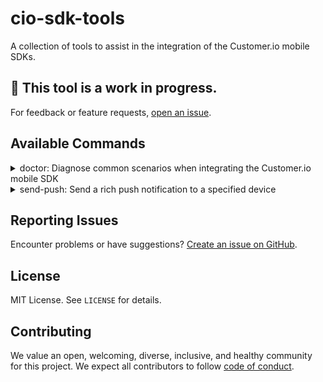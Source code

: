 # cio-sdk-tools

A collection of tools to assist in the integration of the Customer.io mobile SDKs.

## 🚧 This tool is a work in progress. 
For feedback or feature requests, [open an issue](https://github.com/customerio/cio-sdk-tools/issues/new).

## Available Commands
<details>
      <summary>doctor: Diagnose common scenarios when integrating the Customer.io mobile SDK</summary>

   > **Warning**
   >
   > The tool aims to diagnose common scenarios when integrating the Customer.io mobile SDK in your mobile app.
   > Keep in mind that advanced or custom implementations might require manual troubleshooting.
   >
   > The tool caters to React Native, Flutter, and iOS Native applications. If you're using a different framework, you can still use the tool to diagnose your iOS Native integration.
   >
   > The tool currently recognizes:
   > - **Cocoapods**
   >
   > (Note: Swift Package Manager (SPM) is not supported at this time.)

   ## What It Does
   The tool assists in diagnosing and troubleshooting the Customer.io mobile SDK installations. It examines:

   1. **Project Setup**: Recognizing your mobile framework, such as React Native.
   2. **SDK Initialization**: Verification of the SDK's initiation within key project files based on our setup guide recommendations.
   3. **Push Notification Setup**:
      - Validation of the presence and correct embedding of Notification Service Extensions.
      - Verification of deployment target versions to ensure compatibility with the CIO SDK.
      - Examination of `AppDelegate` to ensure correct metrics tracking for push notifications.
      - Checking entitlements for push notification capabilities and potential conflicts.
   4. **Dependencies**:
      - Validation against any conflicting libraries in `package.json` and `Podfile` for now.
      - Consolidates and displays versions of key integrations like the Customer.io SDK in various configuration files.

   ### Learn More

   | Section                 | iOS                                                                                   | React Native                                                                                   | Flutter                                                                                   |
   |-------------------------|---------------------------------------------------------------------------------------|------------------------------------------------------------------------------------------------|-------------------------------------------------------------------------------------------|
   | SDK Initialization      | [Read More](https://www.customer.io/docs/sdk/ios/getting-started/#initialize-the-sdk) | [Read More](https://www.customer.io/docs/sdk/react-native/getting-started/#initialize-the-sdk) | [Read More](https://www.customer.io/docs/sdk/flutter/getting-started/#initialize-the-sdk) |
   | Push Notification Setup | [Read More](https://www.customer.io/docs/sdk/ios/push/#rich-push)                     | [Read More](https://www.customer.io/docs/sdk/react-native/push-notifications/push/)            | [Read More](https://www.customer.io/docs/sdk/flutter/push-notifications/push/)            |


   ## Usage

   ### Doctor Command
   To run the diagnostic tool:

   ```bash
   npx cio-sdk-tools@latest doctor
   ```

   **Example**:

   Export Logs to Your Preferred Location:
   ```bash
   npx cio-sdk-tools doctor@latest /path/to/project --report diagnostics_report.txt
   ```
   View Additional Options:
   ```bash
   npx cio-sdk-tools@latest doctor /path/to/project --help
   ```

</details>

<details>
   <summary>send-push: Send a rich push notification to a specified device</summary>

   ## What It Does

   The tool assists in sending a rich push notification to a specified device.
   The rich notification contains an image to be able to test that the app is configured correctly to receive rich push notifications.
   Optionally, you can also send a deep link to test that the app handles those correctly.

   ## Usage

   **Example**:

   Using the native push provider for the related device platform:

   ```bash
   npx cio-sdk-tools@latest send-push --api-key API_KEY --token DEVICE_TOKEN --platform DEVICE_PLATFORM
   ```

   Specifying a deep link to be sent with the push notification:

   ```bash
   npx cio-sdk-tools@latest send-push --api-key API_KEY --token DEVICE_TOKEN --platform DEVICE_PLATFORM --deep-link DEEP_LINK
   ```

   > **Info**
   >
   > If you are using Firebase Cloud Messaging (FCM) on iOS as your push provider, you would need to use the `--provider` flag.

   View Additional Options:
   ```bash
   npx cio-sdk-tools@latest send-push --help
   ```

</details>

## Reporting Issues
Encounter problems or have suggestions? [Create an issue on GitHub](https://github.com/customerio/cio-sdk-tools/issues).

## License
MIT License. See `LICENSE` for details.

## Contributing
We value an open, welcoming, diverse, inclusive, and healthy community for this project. We expect all contributors to follow [code of conduct](CODE_OF_CONDUCT.md).
